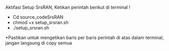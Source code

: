Aktifasi Setup SrsRAN, Ketikan perintah berikut di terminal !

- Cd source_codeSrsRAN
- chmod +x setup_srsran.sh
- ./setup_srsran.sh

*Pastikan untuk mengetikan baris per baris perintah di atas dalam terminal, jangan langsung di copy semua 

 
